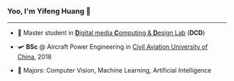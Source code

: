 ### Yoo, I'm Yifeng Huang 👋

---

- 🎨 Master student in [**D**igital media **C**omputing & **D**esign Lab](http://www.dcd.zju.edu.cn/) (**DCD**)

<!--
- 💻 **MEng** @ Computer Science in [Zhejiang University](http://www.zju.edu.cn/), ~
-->

- 🛩 **BSc** @ Aircraft Power Engineering in [Civil Aviation University of China](https://www.cauc.edu.cn/zhv3/), 2018

- 🧩 Majors: Computer Vision, Machine Learning, Artificial Intelligence

<!--
**fiveflowers/fiveflowers** is a ✨ _special_ ✨ repository because its `README.md` (this file) appears on your GitHub profile.

Here are some ideas to get you started:

- 🔭 I’m currently working on ...
- 🌱 I’m currently learning ...
- 👯 I’m looking to collaborate on ...
- 🤔 I’m looking for help with ...
- 💬 Ask me about ...
- 📫 How to reach me: ...
- 😄 Pronouns: ...
- ⚡ Fun fact: ...
-->
